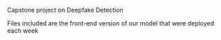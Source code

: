 Capstone project on Deepfake Detection

Files included are the front-end version of our model that were deployed each week 
